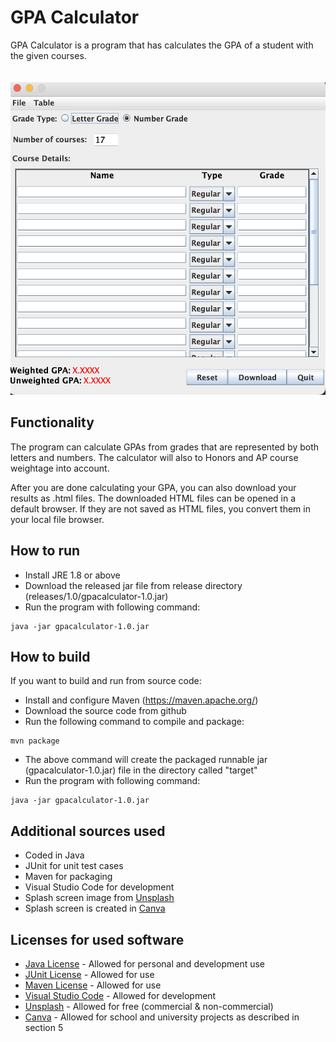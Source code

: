 # GPA Calculator

GPA Calculator is a program that has calculates the GPA of a student with the given courses.
<br /><br /><br />
<img src="GPACalculator.png" alt="GPA Calculator" height="500"/>

## Functionality
The program can calculate GPAs from grades that are represented by both letters and numbers. The calculator will also to Honors and AP course weightage into account. 

After you are done calculating your GPA, you can also download your results as .html files. The downloaded HTML files can be opened in a default browser. If they are not saved as HTML files, you convert them in your local file browser.

## How to run
- Install JRE 1.8 or above
- Download the released jar file from release directory (releases/1.0/gpacalculator-1.0.jar)
- Run the program with following command:
```
java -jar gpacalculator-1.0.jar
```

## How to build
If you want to build and run from source code:
- Install and configure Maven (https://maven.apache.org/)
- Download the source code from github
- Run the following command to compile and package:
```
mvn package
``` 
- The above command will create the packaged runnable jar (gpacalculator-1.0.jar) file in the directory called "target"
- Run the program with following command:
```
java -jar gpacalculator-1.0.jar
```

## Additional sources used
- Coded in Java
- JUnit for unit test cases
- Maven for packaging
- Visual Studio Code for development
- Splash screen image from [Unsplash](
https://images.unsplash.com/photo-1530333821974-f9fcfd6718c8?q=80&w=1000&auto=format&fit=crop&ixlib=rb-4.0.3&ixid=M3wxMjA3fDB8MHxzZWFyY2h8OHx8YnVpbGRpbmclMjBwYXR0ZXJufGVufDB8fDB8fHww)
- Splash screen is created in [Canva](https://canva.com)

## Licenses for used software
- [Java License](https://www.oracle.com/downloads/licenses/javase-license1.html) - Allowed for personal and development use
- [JUnit License](https://junit.org/junit4/license.html) - Allowed for use
- [Maven License](https://maven.apache.org/ref/3.0/license.html) - Allowed for use
- [Visual Studio Code](https://code.visualstudio.com/license) - Allowed for development
- [Unsplash](https://unsplash.com/license) - Allowed for free (commercial & non-commercial)
- [Canva](https://www.canva.com/policies/content-license-agreement/) - Allowed for school and university projects as described in section 5

